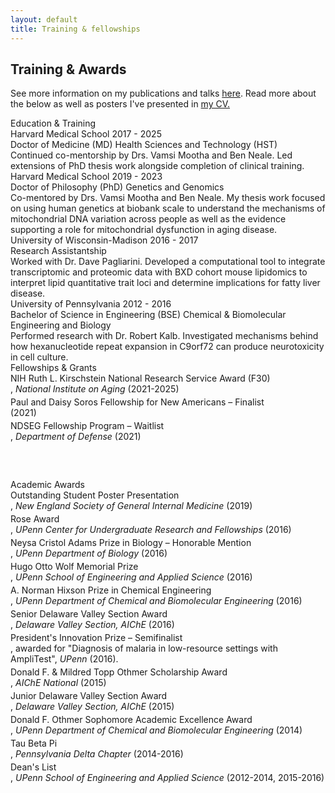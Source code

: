 ```yaml
---
layout: default
title: Training & fellowships
---
```


<div class="profile">
  <section>
    <h1 class="profile-title">Training & Awards</h1>
    <p>See more information on my publications and talks <a href="/publications">here</a>. Read more about the below as well as posters I've presented in <a href="/assets/cv.pdf">my CV.</a></p>
    <div class="profile-subheading">Education & Training</div>
    <div class="item">
      <div class="title">
        <span>Harvard Medical School</span>
        <span class="date">2017 - 2025</span>
      </div>
      <div class="degree">
        <span>Doctor of Medicine (MD)</span>
        <span class="field">Health Sciences and Technology (HST)</span>
      </div>
      <profile-para>Continued co-mentorship by Drs. Vamsi Mootha and Ben Neale. Led extensions of PhD thesis work alongside completion of clinical training.</profile-para>
    </div>
    <div class="item">
      <div class="title">
        <span>Harvard Medical School</span>
        <span class="date">2019 - 2023</span>
      </div>
      <div class="degree">
        <span>Doctor of Philosophy (PhD)</span>
        <span class="field">Genetics and Genomics</span>
      </div>
      <profile-para>Co-mentored by Drs. Vamsi Mootha and Ben Neale. My thesis work focused on using human genetics at biobank scale to understand the mechanisms of mitochondrial DNA variation across people as well as the evidence supporting a role for mitochondrial dysfunction in aging disease.</profile-para>
    </div>
    <div class="item">
      <div class="title">
        <span>University of Wisconsin-Madison</span>
        <span class="date">2016 - 2017</span>
      </div>
      <div class="degree">
        <span>Research Assistantship</span>
      </div>
      <profile-para>Worked with Dr. Dave Pagliarini. Developed a computational tool to integrate transcriptomic and proteomic data with BXD cohort mouse lipidomics to interpret lipid quantitative trait loci and determine implications for fatty liver disease.</profile-para>
    </div>
    <div class="item">
      <div class="title">
        <span>University of Pennsylvania</span>
        <span class="date">2012 - 2016</span>
      </div>
      <div class="degree">
        <span>Bachelor of Science in Engineering (BSE)</span>
        <span class="field">Chemical & Biomolecular Engineering and Biology</span>
      </div>
      <profile-para>Performed research with Dr. Robert Kalb. Investigated mechanisms behind how hexanucleotide repeat expansion in C9orf72 can produce neurotoxicity in cell culture.</profile-para>
    </div>
  </section>
</div>

<div class="publications">
  <div class="subheading">Fellowships & Grants</div>
  <section class="papers" style="counter-reset: citation-counter 4; margin-bottom: 3.5rem">
    <div class="paper">
      <div class="citation" style="padding-bottom: 0.25rem">
        <div class='awname'>NIH Ruth L. Kirschstein National Research Service Award (F30)</div>, <em>National Institute on Aging</em> (2021-2025)
      </div>
      <div class="citation" style="padding-bottom: 0.25rem">
        <div class='awname'>Paul and Daisy Soros Fellowship for New Americans – Finalist</div> (2021)
      </div>
      <div class="citation" style="padding-bottom: 0.25rem">
        <div class='awname'>NDSEG Fellowship Program – Waitlist</div>, <em>Department of Defense</em> (2021)
      </div>
    </div>
  </section>

  <div class="subheading" style="margin-top: 0rem;">Academic Awards</div>
  <section class="papers" style="counter-reset: citation-counter 13">
    <div class="paper">
      <div class="citation" style="padding-bottom: 0.25rem">
        <div class='awname'>Outstanding Student Poster Presentation</div>, <em>New England Society of General Internal Medicine</em> (2019)
      </div>
      <div class="citation" style="padding-bottom: 0.25rem">
        <div class='awname'>Rose Award</div>, <em>UPenn Center for Undergraduate Research and Fellowships</em> (2016)
      </div>
      <div class="citation" style="padding-bottom: 0.25rem">
        <div class='awname'>Neysa Cristol Adams Prize in Biology – Honorable Mention</div>, <em>UPenn Department of Biology</em> (2016)
      </div>
      <div class="citation" style="padding-bottom: 0.25rem">
        <div class='awname'>Hugo Otto Wolf Memorial Prize</div>, <em>UPenn School of Engineering and Applied Science</em> (2016)
      </div>
      <div class="citation" style="padding-bottom: 0.25rem">
        <div class='awname'>A. Norman Hixson Prize in Chemical Engineering</div>, <em>UPenn Department of Chemical and Biomolecular Engineering</em> (2016)
      </div>
      <div class="citation" style="padding-bottom: 0.25rem">
        <div class='awname'>Senior Delaware Valley Section Award</div>, <em>Delaware Valley Section, AIChE</em> (2016)
      </div>
      <div class="citation" style="padding-bottom: 0.25rem">
        <div class='awname'>President's Innovation Prize – Semifinalist</div>, awarded for "Diagnosis of malaria in low-resource settings with AmpliTest", <em>UPenn</em> (2016).
      </div>
      <div class="citation" style="padding-bottom: 0.25rem">
        <div class='awname'>Donald F. & Mildred Topp Othmer Scholarship Award</div>, <em>AIChE National</em> (2015)
      </div>
      <div class="citation" style="padding-bottom: 0.25rem">
        <div class='awname'>Junior Delaware Valley Section Award</div>, <em>Delaware Valley Section, AIChE</em> (2015)
      </div>
      <div class="citation" style="padding-bottom: 0.25rem">
        <div class='awname'>Donald F. Othmer Sophomore Academic Excellence Award</div>, <em>UPenn Department of Chemical and Biomolecular Engineering</em> (2014)
      </div>
      <div class="citation" style="padding-bottom: 0.25rem">
        <div class='awname'>Tau Beta Pi</div>, <em>Pennsylvania Delta Chapter</em> (2014-2016)
      </div>
      <div class="citation" style="padding-bottom: 0.25rem">
        <div class='awname'>Dean's List</div>, <em>UPenn School of Engineering and Applied Science</em> (2012-2014, 2015-2016)
      </div>
    </div>
  </section>
</div>